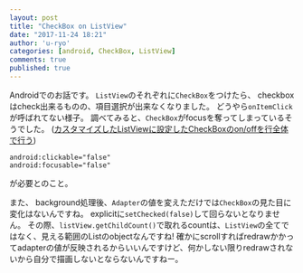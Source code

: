 ```yaml
---
layout: post
title: "CheckBox on ListView"
date: "2017-11-24 18:21"
author: 'u-ryo'
categories: [android, CheckBox, ListView]
comments: true
published: true
---
```

Androidでのお話です。
`ListView`のそれぞれに`CheckBox`をつけたら、
checkboxはcheck出来るものの、項目選択が出来なくなりました。
どうやら`onItemClick`が呼ばれてない様子。
調べてみると、`CheckBox`がfocusを奪ってしまっているそうでした。
([カスタマイズしたListViewに設定したCheckBoxのon/offを行全体で行う](http://inujirushi123.blog.fc2.com/blog-entry-53.html))

```
android:clickable="false"
android:focusable="false"
```

が必要とのこと。

また、
background処理後、`Adapter`の値を変えただけでは`CheckBox`の見た目に変化はないんですね。
explicitに`setChecked(false)`して回らないとなりません。
その際、`listView.getChildCount()`で取れるcountは、`ListView`の全てではなく、見える範囲のListのobjectなんですね! 確かにscrollすればredrawかかってadapterの値が反映されるからいいんですけど、何かしない限りredrawされないから自分で描画しないとならないんですねー。
